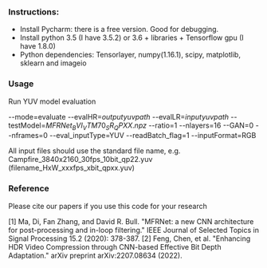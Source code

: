 
### Instructions:

- Install Pycharm: there is a free version. Good for debugging.
- Install python 3.5 (I have 3.5.2) or 3.6 + libraries + Tensorflow gpu (I have 1.8.0)
- Python dependencies: Tensorlayer, numpy(1.16.1), scipy, matplotlib, sklearn and imageio 

### Usage


Run YUV model evaluation

--mode=evaluate
--evalHR=$output yuv path$
--evalLR=$input yuv path$
--testModel=$MFRNet_BVI_VTM70_SR_QPXX.npz$
--ratio=1
--nlayers=16
--GAN=0
--nframes=0
--eval_inputType=YUV
--readBatch_flag=1
--inputFormat=RGB

All input files should use the standard file name, e.g. Campfire_3840x2160_30fps_10bit_qp22.yuv (filename_HxW_xxxfps_xbit_qpxx.yuv)
### Reference

Please cite our papers if you use this code for your research

[1] Ma, Di, Fan Zhang, and David R. Bull. "MFRNet: a new CNN architecture for post-processing and in-loop filtering." IEEE Journal of Selected Topics in Signal Processing 15.2 (2020): 378-387.
[2] Feng, Chen, et al. "Enhancing HDR Video Compression through CNN-based Effective Bit Depth Adaptation." arXiv preprint arXiv:2207.08634 (2022).
